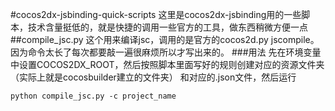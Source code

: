 #cocos2dx-jsbinding-quick-scripts
这里是cocos2dx-jsbinding用的一些脚本，技术含量挺低的，就是快捷的调用一些官方的工具，做东西稍微方便一点
##compile_jsc.py
这个用来编译jsc，调用的是官方的cocos2d.py jscompile。因为命令太长了每次都要敲一遍很麻烦所以才写出来的。
###用法
先在环境变量中设置COCOS2DX_ROOT，然后按照脚本里面写好的规则创建对应的资源文件夹（实际上就是cocosbuilder建立的文件夹）
和对应的.json文件，然后运行
```
python compile_jsc.py -c project_name
```
